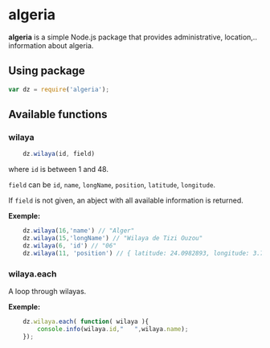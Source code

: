 # algeria #

**algeria** is a simple Node.js package that provides administrative, location,.. information about algeria.

## Using package ##

```javascript
var dz = require('algeria');
```

## Available functions ##

### wilaya ###
```javascript
    dz.wilaya(id, field)
```

where ```id``` is between 1 and 48.

```field``` can be ```id```, ```name```, ```longName```, ```position```, ```latitude```, ```longitude```.

If ```field``` is not given, an abject with all available information is returned.

**Exemple:**
```javascript
    dz.wilaya(16,'name') // "Alger"
    dz.wilaya(15,'longName') // "Wilaya de Tizi Ouzou"
    dz.wilaya(6, 'id') // "06"
    dz.wilaya(11, 'position') // { latitude: 24.0982893, longitude: 3.743509 }
```

 ### wilaya.each ###
 A loop through wilayas.

**Exemple:**
```javascript
    dz.wilaya.each( function( wilaya ){
        console.info(wilaya.id,"   ",wilaya.name);
    });
```
